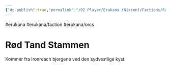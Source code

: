 ```yaml
---
{"dg-publish":true,"permalink":"/02 Player/Erukana (Nissen)/Factions/Rød tand stammen/","tags":["Erukana"]}
---
```


#erukana #erukana/faction #erukana/orcs 

# Rød Tand Stammen 

Kommer fra Ironreach bjergene ved den sydvestlige kyst.